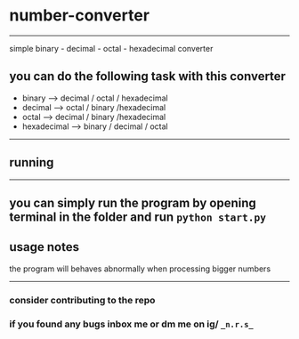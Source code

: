 # number-converter
---
simple binary - decimal - octal - hexadecimal converter

you  can do the following task with this converter
---
* binary -->  decimal / octal / hexadecimal
* decimal --> octal   / binary /hexadecimal
* octal -->   decimal / binary /hexadecimal
* hexadecimal --> binary / decimal / octal
---


## running
***
you can simply run the program by opening terminal in the folder and run `python start.py`
---

## usage notes

the program will behaves abnormally when processing bigger numbers

---

### consider contributing to the repo
### if you found any bugs inbox me or dm me on ig/ ```_n.r.s_```
